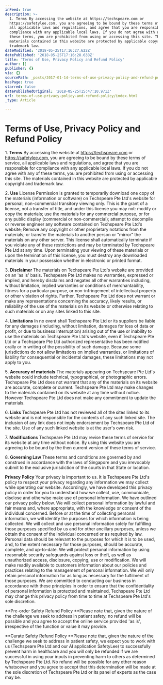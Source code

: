 ```yaml
---
inFeed: true
description: >-
  1. Terms By accessing the website at https://techspeare.com or
  https://safetylee.com, you are agreeing to be bound by these terms of service,
  all applicable laws and regulations, and agree that you are responsible for
  compliance with any applicable local laws. If you do not agree with any of
  these terms, you are prohibited from using or accessing this site. The
  materials contained in this website are protected by applicable copyright and
  trademark law.
dateModified: '2018-05-25T17:16:27.622Z'
datePublished: '2018-05-25T17:16:28.638Z'
title: 'Terms of Use, Privacy Policy and Refund Policy'
author: []
publisher: {}
via: {}
sourcePath: _posts/2017-01-14-terms-of-use-privacy-policy-and-refund-policy.md
hasPage: true
starred: false
datePublishedOriginal: '2018-05-25T15:47:10.971Z'
url: terms-of-use-privacy-policy-and-refund-policy/index.html
_type: Article

---
```

# Terms of Use, Privacy Policy and Refund Policy

1\. **Terms** By accessing the website at https://techspeare.com or https://safetylee.com, you are agreeing to be bound by these terms of service, all applicable laws and regulations, and agree that you are responsible for compliance with any applicable local laws. If you do not agree with any of these terms, you are prohibited from using or accessing this site. The materials contained in this website are protected by applicable copyright and trademark law.

2\. **Use** License Permission is granted to temporarily download one copy of the materials (information or software) on Techspeare Pte Ltd's website for personal, non-commercial transitory viewing only. This is the grant of a license, not a transfer of title, and under this license you may not: modify or copy the materials; use the materials for any commercial purpose, or for any public display (commercial or non-commercial); attempt to decompile or reverse engineer any software contained on Techspeare Pte Ltd's website; Remove any copyright or other proprietary notations from the materials; or transfer the materials to another person or "mirror" the materials on any other server. This license shall automatically terminate if you violate any of these restrictions and may be terminated by Techspeare Pte Ltd at any time. Upon terminating your viewing of these materials or upon the termination of this license, you must destroy any downloaded materials in your possession whether in electronic or printed format.

3\. **Disclaimer** The materials on Techspeare Pte Ltd's website are provided on an 'as is' basis. Techspeare Pte Ltd makes no warranties, expressed or implied, and hereby disclaims and negates all other warranties including, without limitation, implied warranties or conditions of merchantability, fitness for a particular purpose, or non-infringement of intellectual property or other violation of rights. Further, Techspeare Pte Ltd does not warrant or make any representations concerning the accuracy, likely results, or reliability of the use of the materials on its website or otherwise relating to such materials or on any sites linked to this site.

4\. **Limitations** In no event shall Techspeare Pte Ltd or its suppliers be liable for any damages (including, without limitation, damages for loss of data or profit, or due to business interruption) arising out of the use or inability to use the materials on Techspeare Pte Ltd's website, even if Techspeare Pte Ltd or a Techspeare Pte Ltd authorized representative has been notified orally or in writing of the possibility of such damage. Because some jurisdictions do not allow limitations on implied warranties, or limitations of liability for consequential or incidental damages, these limitations may not apply to you.

5\. **Accuracy of materials** The materials appearing on Techspeare Pte Ltd's website could include technical, typographical, or photographic errors. Techspeare Pte Ltd does not warrant that any of the materials on its website are accurate, complete or current. Techspeare Pte Ltd may make changes to the materials contained on its website at any time without notice. However Techspeare Pte Ltd does not make any commitment to update the materials.

6\. **Links** Techspeare Pte Ltd has not reviewed all of the sites linked to its website and is not responsible for the contents of any such linked site. The inclusion of any link does not imply endorsement by Techspeare Pte Ltd of the site. Use of any such linked website is at the user's own risk.

7\. **Modifications** Techspeare Pte Ltd may revise these terms of service for its website at any time without notice. By using this website you are agreeing to be bound by the then current version of these terms of service.

8\. **Governing Law** These terms and conditions are governed by and construed in accordance with the laws of Singapore and you irrevocably submit to the exclusive jurisdiction of the courts in that State or location.

**Privacy Policy** Your privacy is important to us. It is Techspeare Pte Ltd's policy to respect your privacy regarding any information we may collect while operating our website. Accordingly, we have developed this privacy policy in order for you to understand how we collect, use, communicate, disclose and otherwise make use of personal information. We have outlined our privacy policy below. We will collect personal information by lawful and fair means and, where appropriate, with the knowledge or consent of the individual concerned. Before or at the time of collecting personal information, we will identify the purposes for which information is being collected. We will collect and use personal information solely for fulfilling those purposes specified by us and for other ancillary purposes, unless we obtain the consent of the individual concerned or as required by law. Personal data should be relevant to the purposes for which it is to be used, and, to the extent necessary for those purposes, should be accurate, complete, and up-to-date. We will protect personal information by using reasonable security safeguards against loss or theft, as well as unauthorized access, disclosure, copying, use or modification. We will make readily available to customers information about our policies and practices relating to the management of personal information. We will only retain personal information for as long as necessary for the fulfilment of those purposes. We are committed to conducting our business in accordance with these principles in order to ensure that the confidentiality of personal information is protected and maintained. Techspeare Pte Ltd may change this privacy policy from time to time at Techspeare Pte Ltd's sole discretion.

**Pre-order Safety Refund Policy **Please note that, given the nature of the challenge we seek to address in patient safety, no refund will be possible and you agree to accept the online service provided 'as is', irrespective of the function or value it may provide.

**Curate Safety Refund Policy **Please note that, given the nature of the challenge we seek to address in patient safety, we expect you to work with us (Techspeare Pte Ltd and our AI application SafetyLee) to successfully prevent harm in healthcare and you will only be refunded if we are successful in using your inputs in preventing harm to others as determined by Techspeare Pte Ltd. No refund will be possible for any other reason whatsoever and you agree to accept that this determination will be made at the sole discretion of Techspeare Pte Ltd or its panel of experts as the case may be.
